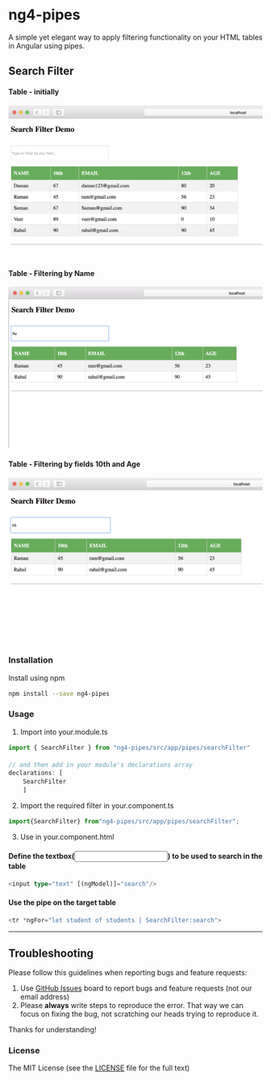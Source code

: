 # ng4-pipes

A simple yet elegant way to apply filtering functionality on your HTML tables in Angular using pipes.

## Search Filter

#### Table - initially
![table](https://github.com/soniabehal/ng4-pipes/blob/master/images/ng4-pipes1.png)

#### Table - Filtering by Name
![filteres by name](https://github.com/soniabehal/ng4-pipes/blob/master/images/ng4-pipes2.png)

#### Table - Filtering by fields 10th and Age
![filtered by age](https://github.com/soniabehal/ng4-pipes/blob/master/images/ng4-pipes3.png)

### Installation
Install using npm
```bash
npm install --save ng4-pipes
```

### Usage
1. Import into your.module.ts
```typescript
import { SearchFilter } from "ng4-pipes/src/app/pipes/searchFilter"

// and then add in your module's declarations array 
declarations: [ 
    SearchFilter 
    ]
```

2. Import the required filter in your.component.ts
```typescript
import{SearchFilter} from"ng4-pipes/src/app/pipes/searchFilter";
```

3. Use in your.component.html
#### Define the textbox(<input type="text">) to be used to search in the table
```typescript
<input type="text" [(ngModel)]="search"/>
```
#### Use the pipe on the target table
```typescript
<tr *ngFor="let student of students | SearchFilter:search">
```

***



## Troubleshooting

Please follow this guidelines when reporting bugs and feature requests:

1. Use [GitHub Issues](https://github.com/valor-software/ng2-charts/issues) board to report bugs and feature requests (not our email address)
2. Please **always** write steps to reproduce the error. That way we can focus on fixing the bug, not scratching our heads trying to reproduce it.

Thanks for understanding!

### License

The MIT License (see the [LICENSE](https://github.com/valor-software/ng2-charts/blob/master/LICENSE) file for the full text)
